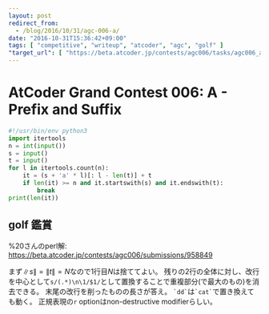 ```yaml
---
layout: post
redirect_from:
  - /blog/2016/10/31/agc-006-a/
date: "2016-10-31T15:36:42+09:00"
tags: [ "competitive", "writeup", "atcoder", "agc", "golf" ]
"target_url": [ "https://beta.atcoder.jp/contests/agc006/tasks/agc006_a" ]
---
```


# AtCoder Grand Contest 006: A - Prefix and Suffix

``` python
#!/usr/bin/env python3
import itertools
n = int(input())
s = input()
t = input()
for l in itertools.count(n):
    it = (s + 'a' * l)[: l - len(t)] + t
    if len(it) >= n and it.startswith(s) and it.endswith(t):
        break
print(len(it))
```

## golf 鑑賞

%20さんのperl解: <https://beta.atcoder.jp/contests/agc006/submissions/958849>

まず$\|s\| = \|t\| = N$なので$1$行目$N$は捨ててよい。
残りの$2$行の全体に対し、改行を中心として`s/(.*)\n\1/$1/`として置換することで重複部分(で最大のもの)を消去できる。
末尾の改行を削ったものの長さが答え。
`` `dd` ``は`` `cat` ``で置き換えても動く。
正規表現の`r` optionはnon-destructive modifierらしい。
